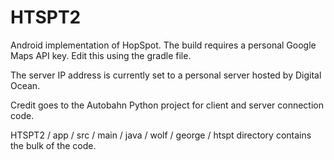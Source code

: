 HTSPT2
======
Android implementation of HopSpot. The build requires a personal Google Maps API key. Edit this using the gradle file.

The server IP address is currently set to a personal server hosted by Digital Ocean.

Credit goes to the Autobahn Python project for client and server connection code.

HTSPT2 / app / src / main / java / wolf / george / htspt directory contains the bulk of the code.
